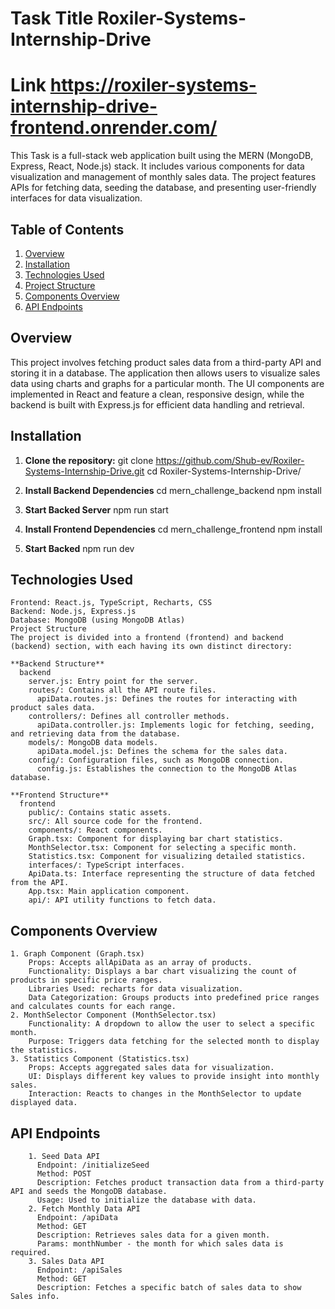 # Task Title Roxiler-Systems-Internship-Drive

# Link https://roxiler-systems-internship-drive-frontend.onrender.com/

This Task is a full-stack web application built using the MERN (MongoDB, Express, React, Node.js) stack. It includes various components for data visualization and management of monthly sales data. The project features APIs for fetching data, seeding the database, and presenting user-friendly interfaces for data visualization.

## Table of Contents

1. [Overview](#overview)
2. [Installation](#installation)
3. [Technologies Used](#technologies-used)
4. [Project Structure](#project-structure)
5. [Components Overview](#components-overview)
6. [API Endpoints](#api-endpoints)

## Overview

This project involves fetching product sales data from a third-party API and storing it in a database. The application then allows users to visualize sales data using charts and graphs for a particular month. The UI components are implemented in React and feature a clean, responsive design, while the backend is built with Express.js for efficient data handling and retrieval.

## Installation

1. **Clone the repository:**
   git clone https://github.com/Shub-ev/Roxiler-Systems-Internship-Drive.git
   cd Roxiler-Systems-Internship-Drive/

2. **Install Backend Dependencies**
   cd mern_challenge_backend
   npm install

3. **Start Backed Server**
   npm run start
   
4. **Install Frontend Dependencies**
   cd mern_challenge_frontend
   npm install

5. **Start Backed**
   npm run dev

## Technologies Used
    Frontend: React.js, TypeScript, Recharts, CSS
    Backend: Node.js, Express.js
    Database: MongoDB (using MongoDB Atlas)
    Project Structure
    The project is divided into a frontend (frontend) and backend (backend) section, with each having its own distinct directory:

    **Backend Structure**
      backend
        server.js: Entry point for the server.
        routes/: Contains all the API route files.
          apiData.routes.js: Defines the routes for interacting with product sales data.
        controllers/: Defines all controller methods.
          apiData.controller.js: Implements logic for fetching, seeding, and retrieving data from the database.
        models/: MongoDB data models.
          apiData.model.js: Defines the schema for the sales data.
        config/: Configuration files, such as MongoDB connection.
          config.js: Establishes the connection to the MongoDB Atlas database.
        
    **Frontend Structure**
      frontend
        public/: Contains static assets.
        src/: All source code for the frontend.
        components/: React components.
        Graph.tsx: Component for displaying bar chart statistics.
        MonthSelector.tsx: Component for selecting a specific month.
        Statistics.tsx: Component for visualizing detailed statistics.
        interfaces/: TypeScript interfaces.
        ApiData.ts: Interface representing the structure of data fetched from the API.
        App.tsx: Main application component.
        api/: API utility functions to fetch data.

        
## Components Overview
    1. Graph Component (Graph.tsx)
        Props: Accepts allApiData as an array of products.
        Functionality: Displays a bar chart visualizing the count of products in specific price ranges.
        Libraries Used: recharts for data visualization.
        Data Categorization: Groups products into predefined price ranges and calculates counts for each range.
    2. MonthSelector Component (MonthSelector.tsx)
        Functionality: A dropdown to allow the user to select a specific month.
        Purpose: Triggers data fetching for the selected month to display the statistics.
    3. Statistics Component (Statistics.tsx)
        Props: Accepts aggregated sales data for visualization.
        UI: Displays different key values to provide insight into monthly sales.
        Interaction: Reacts to changes in the MonthSelector to update displayed data.


## API Endpoints
        1. Seed Data API
          Endpoint: /initializeSeed
          Method: POST
          Description: Fetches product transaction data from a third-party API and seeds the MongoDB database.
          Usage: Used to initialize the database with data.
        2. Fetch Monthly Data API
          Endpoint: /apiData
          Method: GET
          Description: Retrieves sales data for a given month.
          Params: monthNumber - the month for which sales data is required.
        3. Sales Data API
          Endpoint: /apiSales
          Method: GET
          Description: Fetches a specific batch of sales data to show Sales info.
